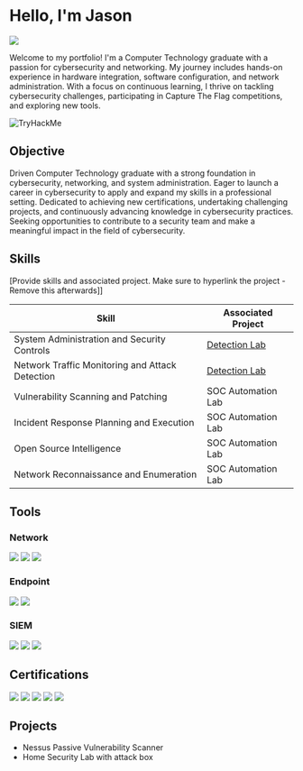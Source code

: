 # Hello, I'm Jason
<a href="https://linkedin.com/in/jason-colborne-473b861b5"><img src="https://img.shields.io/badge/-LinkedIn-0072b1?&style=for-the-badge&logo=linkedin&logoColor=white" /></a>

Welcome to my portfolio! I'm a Computer Technology graduate with a passion for cybersecurity and networking. 
My journey includes hands-on experience in hardware integration, software configuration, and network administration. 
With a focus on continuous learning, I thrive on tackling cybersecurity challenges, participating in Capture The Flag competitions, and exploring new tools.

![TryHackMe](https://tryhackme-badges.s3.amazonaws.com/Nighttimedata.png)
## Objective
Driven Computer Technology graduate with a strong foundation in cybersecurity, networking, and system administration. Eager to launch a career in cybersecurity to apply and expand my skills in a professional setting. Dedicated to achieving new certifications, undertaking challenging projects, and continuously advancing knowledge in cybersecurity practices. Seeking opportunities to contribute to a security team and make a meaningful impact in the field of cybersecurity.
## Skills
[Provide skills and associated project. Make sure to hyperlink the project - Remove this afterwards]]

| Skill                                         | Associated Project         |
|-----------------------------------------------|----------------------------|
| System Administration and Security Controls          | <a href="https://google.com">Detection Lab</a>|
| Network Traffic Monitoring and Attack Detection | <a href="https://google.com">Detection Lab</a>|
| Vulnerability Scanning and Patching         | SOC Automation Lab|
| Incident Response Planning and Execution      | SOC Automation Lab|
| Open Source Intelligence                  | SOC Automation Lab|
| Network Reconnaissance and Enumeration | SOC Automation Lab|

## Tools

### Network
<div>
    <img src="https://img.shields.io/badge/-Wireshark-1679A7?&style=for-the-badge&logo=Wireshark&logoColor=white" />
    <img src="https://img.shields.io/badge/-Suricata-EF3B2D?&style=for-the-badge&logo=Suricata&logoColor=white" />
    <img src="https://img.shields.io/badge/-Zeek-777BB4?&style=for-the-badge&logo=Zeek&logoColor=white" />
</div>

### Endpoint
<div>
    <img src="https://img.shields.io/badge/-Microsoft_Defender_for_Endpoint-00A4EF?&style=for-the-badge&logo=Microsoft&logoColor=white" />
    <img src="https://img.shields.io/badge/-Velociraptor-4B275F?&style=for-the-badge&logo=Velociraptor&logoColor=white" />
</div>

### SIEM
<div>
    <img src="https://img.shields.io/badge/-Microsoft_Sentinel-0078D4?&style=for-the-badge&logo=Microsoft&logoColor=white" />
    <img src="https://img.shields.io/badge/-Splunk-000000?&style=for-the-badge&logo=Splunk&logoColor=white" />
    <img src="https://img.shields.io/badge/-Elastic-005571?&style=for-the-badge&logo=Elastic&logoColor=white" />
</div>

## Certifications
<div>
<img src="https://img.shields.io/badge/-Security%2B-FF0000?&style=for-the-badge&logo=CompTIA&logoColor=white" />
<img src="https://img.shields.io/badge/-Network%2B-007ACC?&style=for-the-badge&logo=CompTIA&logoColor=white" />
<img src="https://img.shields.io/badge/-A%2B-4D4D4D?&style=for-the-badge&logo=CompTIA&logoColor=white" />
<img src="https://img.shields.io/badge/-CDSA-006400?&style=for-the-badge&logoColor=white" />
<img src="https://img.shields.io/badge/-CCD-000080?&style=for-the-badge&logoColor=white" />
</div>

## Projects
- Nessus Passive Vulnerability Scanner 
- Home Security Lab with attack box
